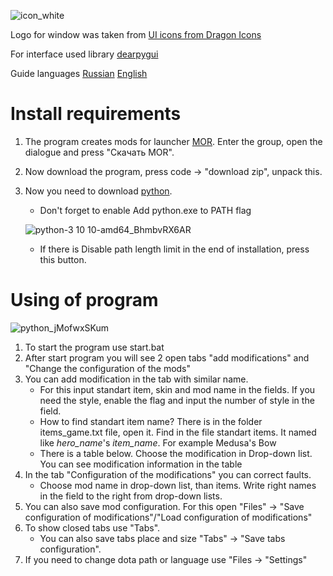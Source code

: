 ![icon_white](https://github.com/Kynomi/SD2MC/assets/98938787/9b451724-0380-467f-a4ab-c8e3301ec60b)

Logo for window was taken from [UI icons from Dragon Icons](https://www.flaticon.com/ru/free-icons/ui)

For interface used library [dearpygui](https://github.com/hoffstadt/DearPyGui)

Guide languages [Russian](../../README.md) [English](Readme.eng.md)
# Install requirements
1. The program creates mods for launcher [MOR](https://vk.com/amir4anmods). Enter the group, open the dialogue and press "Скачать MOR".
2. Now download the program, press code -> "download zip", unpack this.
3. Now you need to download [python](https://python.org/download).
   - Don't forget to enable Add python.exe to PATH flag

   ![python-3 10 10-amd64_BhmbvRX6AR](https://github.com/Kynomi/SD2MC/assets/98938787/a35486f3-a7c8-4b74-9fc4-584dd8cb7815)
   
   - If there is Disable path length limit in the end of installation, press this button.
# Using of program

![python_jMofwxSKum](https://github.com/Kynomi/SD2MC/assets/98938787/04b9ae0a-58fe-4907-b2be-a56258fe23c8)

1. To start the program use start.bat
2. After start program you will see 2 open tabs "add modifications" and "Change the configuration of the mods"
3. You can add modification in the tab with similar name.
   - For this input standart item, skin and mod name in the fields. If you need the style, enable the flag and input the number of style in the field.
   - How to find standart item name? There is in the folder items_game.txt file, open it. Find in the file standart items. It named like *hero_name*'s *item_name*. For example Medusa's Bow
   - There is a table below. Choose the modification in Drop-down list. You can see modification information in the table
4. In the tab "Configuration of the modifications" you can correct faults.
   - Choose mod name in drop-down list, than items. Write right names in the field to the right from drop-down lists. 
6. You can also save mod configuration. For this open "Files" -> "Save configuration of modifications"/"Load configuration of modifications"
7. To show closed tabs use "Tabs".
   - You can also save tabs place and size "Tabs" -> "Save tabs configuration".
8. If you need to change dota path or language use "Files -> "Settings"
